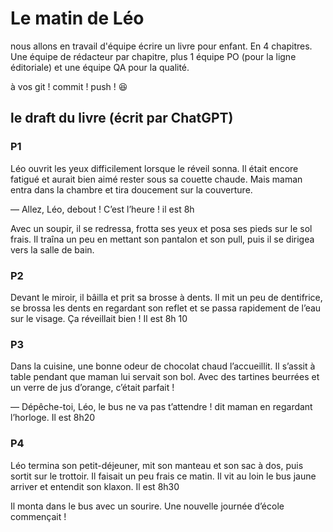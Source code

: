 # Le matin de Léo

nous allons en travail d'équipe écrire un livre pour enfant. En 4 chapitres.
Une équipe de rédacteur par chapitre, plus 1 équipe PO (pour la ligne éditoriale) et une équipe QA pour la qualité.

à vos git ! commit ! push ! 😆

## le draft du livre (écrit par ChatGPT)


### P1
Léo ouvrit les yeux difficilement lorsque le réveil sonna. Il était encore fatigué et aurait bien aimé rester sous sa couette chaude. Mais maman entra dans la chambre et tira doucement sur la couverture.

— Allez, Léo, debout ! C’est l’heure ! il est 8h

Avec un soupir, il se redressa, frotta ses yeux et posa ses pieds sur le sol frais. Il traîna un peu en mettant son pantalon et son pull, puis il se dirigea vers la salle de bain.

### P2
Devant le miroir, il bâilla et prit sa brosse à dents. Il mit un peu de dentifrice, se brossa les dents en regardant son reflet et se passa rapidement de l’eau sur le visage. Ça réveillait bien !
Il est 8h 10

### P3
Dans la cuisine, une bonne odeur de chocolat chaud l’accueillit. Il s’assit à table pendant que maman lui servait son bol. Avec des tartines beurrées et un verre de jus d’orange, c’était parfait !

— Dépêche-toi, Léo, le bus ne va pas t’attendre ! dit maman en regardant l’horloge. Il est 8h20

### P4
Léo termina son petit-déjeuner, mit son manteau et son sac à dos, puis sortit sur le trottoir. Il faisait un peu frais ce matin. Il vit au loin le bus jaune arriver et entendit son klaxon. Il est 8h30

Il monta dans le bus avec un sourire. Une nouvelle journée d’école commençait !
